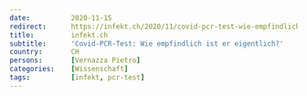 ```yaml
---
date:          2020-11-15
redirect:      https://infekt.ch/2020/11/covid-pcr-test-wie-empfindlich-ist-er-eigentlich/
title:         infekt.ch
subtitle:      'Covid-PCR-Test: Wie empfindlich ist er eigentlich?'
country:       CH
persons:       [Vernazza Pietro]
categories:    [Wissenschaft]
tags:          [infekt, pcr-test]
---
```

